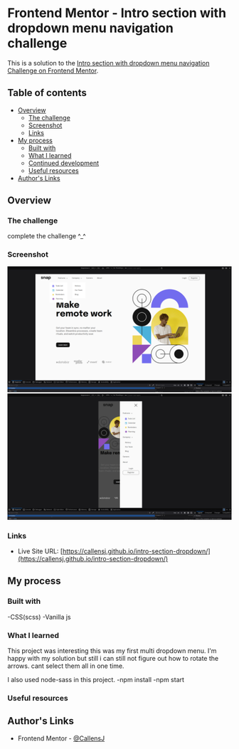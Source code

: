 # Frontend Mentor - Intro section with dropdown menu navigation challenge

This is a solution to the [Intro section with dropdown menu navigation
 Challenge on Frontend Mentor](https://www.frontendmentor.io/challenges/intro-section-with-dropdown-navigation-ryaPetHE5).

## Table of contents

- [Overview](#overview)
  - [The challenge](#the-challenge)
  - [Screenshot](#screenshot)
  - [Links](#links)
- [My process](#my-process)
  - [Built with](#built-with)
  - [What I learned](#what-i-learned)
  - [Continued development](#continued-development)
  - [Useful resources](#useful-resources)
- [Author's Links](#authors-links)

## Overview

### The challenge
complete the challenge ^_^ 


### Screenshot

![screenshot](./screen1.png)
![screenshot](./screen2.png)

### Links

- Live Site URL: [https://callensj.github.io/intro-section-dropdown/](https://callensj.github.io/intro-section-dropdown/)


## My process



### Built with

-CSS(scss)
-Vanilla js


### What I learned
This project was interesting this was my first multi dropdown menu. I'm happy with my solution but still i can still not figure out how to rotate the arrows. cant select them all in one time. 


I also used node-sass in this project.
-npm install
-npm start


### Useful resources



## Author's Links


- Frontend Mentor - [@CallensJ](https://www.frontendmentor.io/profile/CallensJ)